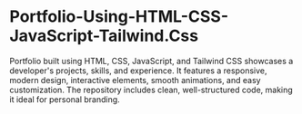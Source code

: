 # Portfolio-Using-HTML-CSS-JavaScript-Tailwind.Css
Portfolio built using HTML, CSS, JavaScript, and Tailwind CSS showcases a developer's projects, skills, and experience. It features a responsive, modern design, interactive elements, smooth animations, and easy customization. The repository includes clean, well-structured code, making it ideal for personal branding. 
